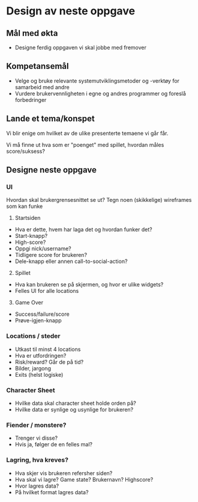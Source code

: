 # Design av neste oppgave

## Mål med økta

- Designe ferdig oppgaven vi skal jobbe med fremover

## Kompetansemål

- Velge og bruke relevante systemutviklingsmetoder og -verktøy for samarbeid med andre
- Vurdere brukervennligheten i egne og andres programmer og foreslå forbedringer

## Lande et tema/konspet

Vi blir enige om hvilket av de ulike presenterte temaene vi går får.

Vi må finne ut hva som er "poenget" med spillet, hvordan måles score/suksess?


## Designe neste oppgave

### UI

Hvordan skal brukergrensesnittet se ut? Tegn noen (skikkelige) wireframes som kan funke

1. Startsiden
  - Hva er dette, hvem har laga det og hvordan funker det?
  - Start-knapp?
  - High-score?
  - Oppgi nick/username?
  - Tidligere score for brukeren?
  - Dele-knapp eller annen call-to-social-action?
2. Spillet
  - Hva kan brukeren se på skjermen, og hvor er ulike widgets?
  - Felles UI for alle locations
3. Game Over
  - Success/failure/score
  - Prøve-igjen-knapp

### Locations / steder
  - Utkast til minst 4 locations
  - Hva er utfordringen?
  - Risk/reward? Går de på tid?
  - Bilder, jargong
  - Exits (helst logiske)


### Character Sheet
  - Hvilke data skal character sheet holde orden på?
  - Hvilke data er synlige og usynlige for brukeren?

### Fiender / monstere?
- Trenger vi disse?
- Hvis ja, følger de en felles mal?


### Lagring, hva kreves?

- Hva skjer vis brukeren refersher siden?
- Hva skal vi lagre? Game state? Brukernavn? Highscore?
- Hvor lagres data?
- På hvilket format lagres data?


